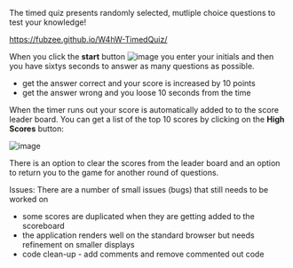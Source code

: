 
The timed quiz presents randomly selected, mutliple choice questions to test your knowledge!

https://fubzee.github.io/W4hW-TimedQuiz/ 

When you click the **start** button ![image](https://user-images.githubusercontent.com/94102473/147488591-a4e62d22-6564-4d6a-81a5-70b80540db35.png) you enter your initials and then you have sixtys seconds to answer as many questions as possible.

-  get the answer correct and your score is increased by 10 points
-  get the answer wrong and you loose 10 seconds from the time

When the timer runs out your score is automatically added to to the score leader board.  You can get a list of the top 10 scores by clicking on the **High Scores** button:

![image](https://user-images.githubusercontent.com/94102473/147488801-5652ae26-50c0-45eb-aa81-b805227d108c.png)

There is an option to clear the scores from the leader board and an option to return you to the game for another round of questions.

Issues:
There are a number of small issues (bugs) that still needs to be worked on 
- some scores are duplicated when they are getting added to the scoreboard
- the application renders well on the standard browser but needs refinement on smaller displays
- code clean-up - add comments and remove commented out code 
